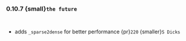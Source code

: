 ### 0.10.7 {small}`the future`

```{rubric} Features
```

```{rubric} Performance
```
* adds `_sparse2dense` for better performance {pr}`220` {smaller}`S Dicks`

```{rubric} Bug fixes
```

```{rubric} Misc
```
